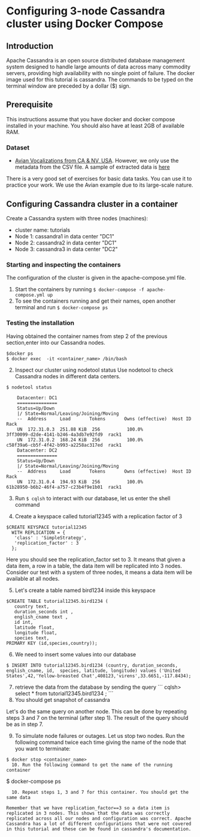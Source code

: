 # Configuring 3-node Cassandra cluster using Docker Compose
## Introduction
Apache Cassandra is an open source distributed database management system designed to handle large amounts of data across many commodity servers, providing high availability with no single point of failure. The docker image used for this tutorial is cassandra. The commands to be typed on the terminal window are preceded by a dollar ($) sign.

## Prerequisite
This instructions assume that you have docker and docker compose installed in your machine. You should also have at least 2GB of available RAM.
### Dataset
- [Avian Vocalizations from CA & NV, USA](https://www.kaggle.com/samhiatt/xenocanto-avian-vocalizations-canv-usa). However, we only use the metadata from the CSV file. A sample of extracted data is [here](/sampledata.csv)

There is a very good set of exercises for basic data tasks. You can use it to practice your work. We use the Avian example due to its large-scale nature.

## Configuring Cassandra cluster in a container
Create a Cassandra system with three nodes (machines):
  - cluster name: tutorials
  - Node 1: cassandra1 in data center "DC1"
  - Node 2: cassandra2 in data center "DC1"
  - Node 3: cassandra3 in data center "DC2"

### Starting and inspecting the containers
The configuration of the cluster is given in the apache-compose.yml file.
  1. Start the containers by running
```$ docker-compose -f apache-compose.yml up```
  2. To see the containers running and get their names, open another terminal and run
```$ docker-compose ps```
### Testing the installation
Having obtained the container names from step 2 of the previous section,enter into our Cassandra nodes.
```
$docker ps
$ docker exec  -it <container_name> /bin/bash
```
  2. Inspect our cluster using nodetool status
Use nodetool to check Cassandra nodes in different data centers.
```
$ nodetool status

```
```
    Datacenter: DC1
    ===============
    Status=Up/Down
    |/ State=Normal/Leaving/Joining/Moving
    --  Address     Load       Tokens       Owns (effective)  Host ID                               Rack
    UN  172.31.0.3  251.88 KiB  256          100.0%            3ff30099-d2de-4141-b246-4a3db7e92fd9  rack1
    UN  172.31.0.2  168.24 KiB  256          100.0%            c58f39a6-cb5f-4f42-b993-a2258ac317ed  rack1
    Datacenter: DC2
    ===============
    Status=Up/Down
    |/ State=Normal/Leaving/Joining/Moving
    --  Address     Load       Tokens       Owns (effective)  Host ID                               Rack
    UN  172.31.0.4  194.93 KiB  256          100.0%            61b28950-b6b2-46f4-a757-c23b4f9e1b01  rack1
```
  3. Run ```$ cqlsh``` to interact with our database, let us enter the shell command

  4. Create a keyspace called tutorial12345 with a replication factor of 3
```
$CREATE KEYSPACE tutorial12345
  WITH REPLICATION = {
   'class' : 'SimpleStrategy',
   'replication_factor' : 3
  };
```
Here you should see the replication_factor set to 3. It means that given a data item, a row in a table, the data item will be replicated into 3 nodes. Consider our test with a system of three nodes, it means a data item will be available at all nodes.

  5. Let's create a table named bird1234 inside this keyspace
```
$CREATE TABLE tutorial12345.bird1234 (
   country text,
   duration_seconds int ,
   english_cname text ,
   id int,
   latitude float,
   longitude float,
   species text,
PRIMARY KEY (id,species,country));
```
  6. We need to insert some values into our database
```
$ INSERT INTO tutorial12345.bird1234 (country, duration_seconds, english_cname, id,  species, latitude, longitude) values ('United States',42,'Yellow-breasted Chat',408123,'virens',33.6651,-117.8434);
```
  7. retrieve the data from the database by sending the query
´´´
cqlsh> select * from tutorial12345.bird1234 ;
´´´
  8. You should get snapshot of cassandra

Let's do the same query on another node. This can be done by repeating steps 3 and 7 on the terminal (after step 1). The result of the query should be as in step 7.

  9. To simulate node failures or outages. Let us stop two nodes. Run the following command twice each time giving the name of the node that you want to terminate:
```
$ docker stop <container_name>
  10. Run the following command to get the name of the running container
```
$ docker-compose ps
```
  10. Repeat steps 1, 3 and 7 for this container. You should get the same data

Remember that we have replication_factor==3 so a data item is replicated in 3 nodes. This shows that the data was correctly replicated across all our nodes and configuration was correct. Apache Cassandra has a lot of different configurations that were not covered in this tutorial and these can be found in cassandra's documentation.

